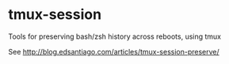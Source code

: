 tmux-session
============

Tools for preserving bash/zsh history across reboots, using tmux

See http://blog.edsantiago.com/articles/tmux-session-preserve/
